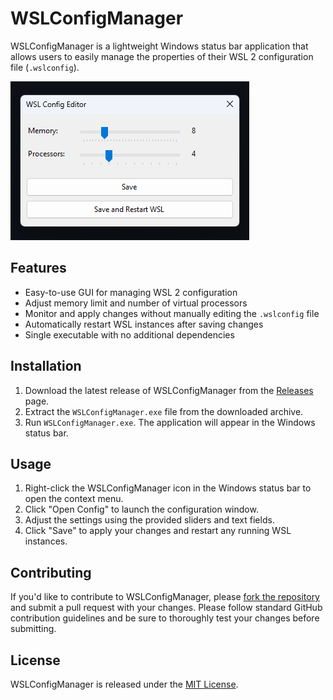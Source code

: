 # WSLConfigManager

WSLConfigManager is a lightweight Windows status bar application that allows users to easily manage the properties of their WSL 2 configuration file (`.wslconfig`).

![cover](./preview.png)

## Features

- Easy-to-use GUI for managing WSL 2 configuration
- Adjust memory limit and number of virtual processors
- Monitor and apply changes without manually editing the `.wslconfig` file
- Automatically restart WSL instances after saving changes
- Single executable with no additional dependencies

## Installation

1. Download the latest release of WSLConfigManager from the [Releases](https://github.com/yourusername/WSLConfigManager/releases) page.
2. Extract the `WSLConfigManager.exe` file from the downloaded archive.
3. Run `WSLConfigManager.exe`. The application will appear in the Windows status bar.

## Usage

1. Right-click the WSLConfigManager icon in the Windows status bar to open the context menu.
2. Click "Open Config" to launch the configuration window.
3. Adjust the settings using the provided sliders and text fields.
4. Click "Save" to apply your changes and restart any running WSL instances.

## Contributing

If you'd like to contribute to WSLConfigManager, please [fork the repository](https://github.com/yourusername/WSLConfigManager/fork) and submit a pull request with your changes. Please follow standard GitHub contribution guidelines and be sure to thoroughly test your changes before submitting.

## License

WSLConfigManager is released under the [MIT License](LICENSE).
